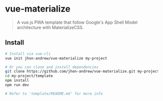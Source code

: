 # vue-materialize

> A vue.js PWA template that follow Google's App Shell Model architecture with MaterializeCSS.

## Install

``` bash
# Install via vue-cli
vue init jhon-andrew/vue-materialize my-project

# Or you can clone and install dependencies
git clone https://github.com/jhon-andrew/vue-materialize.git my-project
cd my-project/template
npm install
npm run dev

# Refer to 'template/README.md' for more info
```
